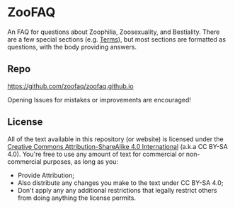 # ZooFAQ

An FAQ for questions about Zoophilia, Zoosexuality, and Bestiality.
There are a few special sections (e.g. [Terms](Terms.md)), but most sections are formatted as
questions, with the body providing answers.

## Repo
https://github.com/zoofaq/zoofaq.github.io

Opening Issues for mistakes or improvements are encouraged!

## License
All of the text available in this repository (or website) is licensed under the 
[Creative Commons Attribution-ShareAlike 4.0 International](https://creativecommons.org/licenses/by-sa/4.0)
(a.k.a CC BY-SA 4.0). You're free to use any amount of text for commercial or non-commercial purposes,
as long as you:

* Provide Attribution;
* Also distribute any changes you make to the text under CC BY-SA 4.0;
* Don't apply any any additional restrictions that legally restrict others from doing anything
  the license permits.